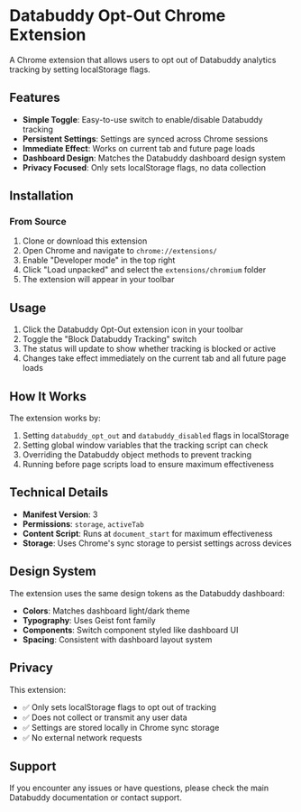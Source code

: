 # Databuddy Opt-Out Chrome Extension

A Chrome extension that allows users to opt out of Databuddy analytics tracking by setting localStorage flags.

## Features

- **Simple Toggle**: Easy-to-use switch to enable/disable Databuddy tracking
- **Persistent Settings**: Settings are synced across Chrome sessions
- **Immediate Effect**: Works on current tab and future page loads
- **Dashboard Design**: Matches the Databuddy dashboard design system
- **Privacy Focused**: Only sets localStorage flags, no data collection

## Installation

### From Source

1. Clone or download this extension
2. Open Chrome and navigate to `chrome://extensions/`
3. Enable "Developer mode" in the top right
4. Click "Load unpacked" and select the `extensions/chromium` folder
5. The extension will appear in your toolbar

## Usage

1. Click the Databuddy Opt-Out extension icon in your toolbar
2. Toggle the "Block Databuddy Tracking" switch
3. The status will update to show whether tracking is blocked or active
4. Changes take effect immediately on the current tab and all future page loads

## How It Works

The extension works by:

1. Setting `databuddy_opt_out` and `databuddy_disabled` flags in localStorage
2. Setting global window variables that the tracking script can check
3. Overriding the Databuddy object methods to prevent tracking
4. Running before page scripts load to ensure maximum effectiveness

## Technical Details

- **Manifest Version**: 3
- **Permissions**: `storage`, `activeTab`
- **Content Script**: Runs at `document_start` for maximum effectiveness
- **Storage**: Uses Chrome's sync storage to persist settings across devices

## Design System

The extension uses the same design tokens as the Databuddy dashboard:

- **Colors**: Matches dashboard light/dark theme
- **Typography**: Uses Geist font family
- **Components**: Switch component styled like dashboard UI
- **Spacing**: Consistent with dashboard layout system

## Privacy

This extension:
- ✅ Only sets localStorage flags to opt out of tracking
- ✅ Does not collect or transmit any user data
- ✅ Settings are stored locally in Chrome sync storage
- ✅ No external network requests

## Support

If you encounter any issues or have questions, please check the main Databuddy documentation or contact support. 
